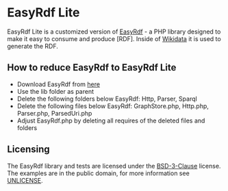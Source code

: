 EasyRdf Lite
=======
EasyRdf Lite is a customized version of [EasyRdf] - a PHP library designed to make it easy to consume and produce [RDF].
Inside of [Wikidata] it is used to generate the RDF.

How to reduce EasyRdf to EasyRdf Lite
------------

* Download EasyRdf from [here]
* Use the lib folder as parent
* Delete the following folders below EasyRdf: Http, Parser, Sparql
* Delete the following files below EasyRdf: GraphStore.php, Http.php, Parser.php, ParsedUri.php
* Adjust EasyRdf.php by deleting all requires of the deleted files and folders

Licensing
---------

The EasyRdf library and tests are licensed under the [BSD-3-Clause] license.
The examples are in the public domain, for more information see [UNLICENSE].


[EasyRdf]:http://www.aelius.com/njh/easyrdf/
[here]:https://github.com/njh/easyrdf/
[Wikidata]:http://framework.zend.com/manual/en/zend.http.client.html

[BSD-3-Clause]:http://www.opensource.org/licenses/BSD-3-Clause
[UNLICENSE]:http://unlicense.org/
